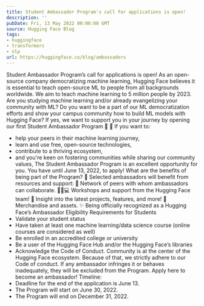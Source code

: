 ```yaml
---
title: Student Ambassador Program's call for applications is open!
description: ''
pubDate: Fri, 13 May 2022 00:00:00 GMT
source: Hugging Face Blog
tags:
- huggingface
- transformers
- nlp
url: https://huggingface.co/blog/ambassadors
---
```


Student Ambassador Program’s call for applications is open!
As an open-source company democratizing machine learning, Hugging Face believes it is essential to teach open-source ML to people from all backgrounds worldwide. We aim to teach machine learning to 5 million people by 2023.
Are you studying machine learning and/or already evangelizing your community with ML? Do you want to be a part of our ML democratization efforts and show your campus community how to build ML models with Hugging Face?
If yes, we want to support you in your journey by opening our first Student Ambassador Program 🤗 🥳
If you want to:
- help your peers in their machine learning journey,
- learn and use free, open-source technologies,
- contribute to a thriving ecosystem,
- and you're keen on fostering communities while sharing our community values,
The Student Ambassador Program is an excellent opportunity for you. You have until June 13, 2022, to apply!
What are the benefits of being part of the Program? 🤩
Selected ambassadors will benefit from resources and support:
🎎 Network of peers with whom ambassadors can collaborate.
🧑🏻💻 Workshops and support from the Hugging Face team!
🤗 Insight into the latest projects, features, and more!
🎁 Merchandise and assets.
✨ Being officially recognized as a Hugging Face’s Ambassador
Eligibility Requirements for Students
- Validate your student status
- Have taken at least one machine learning/data science course (online courses are considered as well)
- Be enrolled in an accredited college or university
- Be a user of the Hugging Face Hub and/or the Hugging Face’s libraries
- Acknowledge the Code of Conduct. Community is at the center of the Hugging Face ecosystem. Because of that, we strictly adhere to our Code of conduct. If any ambassador infringes it or behaves inadequately, they will be excluded from the Program.
Apply here to become an ambassador!
Timeline:
- Deadline for the end of the application is June 13.
- The Program will start on June 30, 2022.
- The Program will end on December 31, 2022.